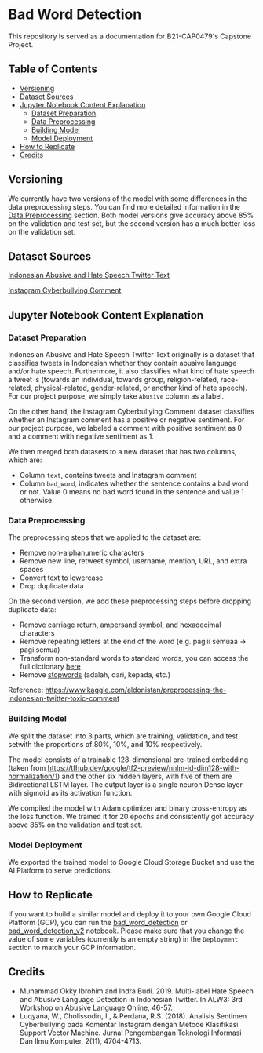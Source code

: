 # Bad Word Detection

This repository is served as a documentation for B21-CAP0479's Capstone Project.

## Table of Contents
- [Versioning](#versioning)
- [Dataset Sources](#dataset-sources)
- [Jupyter Notebook Content Explanation](#jupyter-notebook-content-explanation)
	* [Dataset Preparation](#dataset-preparation)
	* [Data Preprocessing](#data-preprocessing)
	* [Building Model](#building-model)
	* [Model Deployment](#model-deployment)
- [How to Replicate](#how-to-replicate)
- [Credits](#credits)

## Versioning
We currently have two versions of the model with some differences in the data preprocessing steps. You can find more detailed information in the [Data Preprocessing](#data-preprocessing) section. Both model versions give accuracy above 85% on the validation and test set, but the second version has a much better loss on the validation set.

## Dataset Sources
[Indonesian Abusive and Hate Speech Twitter Text](https://www.kaggle.com/ilhamfp31/indonesian-abusive-and-hate-speech-twitter-text?select=data.csv)

[Instagram Cyberbullying Comment](https://github.com/rizalespe/Dataset-Sentimen-Analisis-Bahasa-Indonesia/blob/master/dataset_komentar_instagram_cyberbullying.csv)


## Jupyter Notebook Content Explanation

### Dataset Preparation
Indonesian Abusive and Hate Speech Twitter Text originally is a dataset that classifies tweets in Indonesian whether they contain abusive language and/or hate speech. Furthermore, it also classifies what kind of hate speech a tweet is (towards an individual, towards group, religion-related, race-related, physical-related, gender-related, or another kind of hate speech). For our project purpose, we simply take `Abusive` column as a label.

On the other hand, the Instagram Cyberbullying Comment dataset classifies whether an Instagram comment has a positive or negative sentiment. For our project purpose, we labeled a comment with positive sentiment as 0 and a comment with negative sentiment as 1.

We then merged both datasets to a new dataset that has two columns, which are:
- Column `text`, contains tweets and Instagram comment
- Column `bad_word`, indicates whether the sentence contains a bad word or not. Value 0 means no bad word found in the sentence and value 1 otherwise.

### Data Preprocessing
The preprocessing steps that we applied to the dataset are:
- Remove non-alphanumeric characters
- Remove new line, retweet symbol, username, mention, URL, and extra spaces
- Convert text to lowercase
- Drop duplicate data

On the second version, we add these preprocessing steps before dropping duplicate data:
- Remove carriage return, ampersand symbol, and hexadecimal characters
- Remove repeating letters at the end of the word (e.g. pagiii semuaa  -> pagi semua)
- Transform non-standard words to standard words, you can access the full dictionary [here](https://www.kaggle.com/ilhamfp31/indonesian-abusive-and-hate-speech-twitter-text?select=new_kamusalay.csv)
- Remove [stopwords](https://www.kaggle.com/oswinrh/indonesian-stoplist?select=stopwordbahasa.csv) (adalah, dari, kepada, etc.)

Reference: https://www.kaggle.com/aldonistan/preprocessing-the-indonesian-twitter-toxic-comment

### Building Model
We split the dataset into 3 parts, which are training, validation, and test setwith the proportions of 80%, 10%, and 10% respectively.

The model consists of a trainable 128-dimensional pre-trained embedding (taken from https://tfhub.dev/google/tf2-preview/nnlm-id-dim128-with-normalization/1) and the other six hidden layers, with five of them are Bidirectional LSTM layer. The output layer is a single neuron Dense layer with sigmoid as its activation function. 

We compiled the model with Adam optimizer and binary cross-entropy as the loss function. We trained it for 20 epochs and consistently got accuracy above 85% on the validation and test set.

### Model Deployment
We exported the trained model to Google Cloud Storage Bucket and use the AI Platform to serve predictions. 

## How to Replicate
If you want to build a similar model and deploy it to your own Google Cloud Platform (GCP), you can run the [bad_word_detection](https://github.com/Anak-Spectator/AspecT-ML/blob/master/version-1/bad_word_detection.ipynb) or [bad_word_detection_v2](https://github.com/Anak-Spectator/AspecT-ML/blob/master/version-2/bad_word_detection_v2.ipynb) notebook. Please make sure that you change the value of some variables (currently is an empty string) in the `Deployment` section to match your GCP information.

## Credits
- Muhammad Okky Ibrohim and Indra Budi. 2019. Multi-label Hate Speech and Abusive Language Detection in Indonesian Twitter. In ALW3: 3rd Workshop on Abusive Language Online, 46-57.
- Luqyana, W., Cholissodin, I., & Perdana, R.S. (2018). Analisis Sentimen Cyberbullying pada Komentar Instagram dengan Metode Klasifikasi Support Vector Machine. Jurnal Pengembangan Teknologi Informasi Dan Ilmu Komputer, 2(11), 4704-4713.